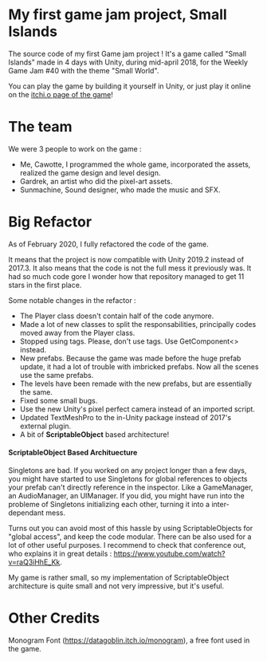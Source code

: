 # My first game jam project, Small Islands

The source code of my first Game jam project ! It's a game called "Small Islands" made 
in 4 days with Unity, during mid-april 2018, for the Weekly Game Jam #40 with the theme "Small World".

You can play the game by building it yourself in Unity, or just play it online on the <a href="https://cawotte.itch.io/small-islands">itchi.o page of the game</a>!

# The team
We were 3 people to work on the game :
- Me, Cawotte, I programmed the whole game, incorporated the assets, realized the game design and level design.
- Gardrek, an artist who did the pixel-art assets.
- Sunmachine, Sound designer, who made the music and SFX.

 # Big Refactor

 As of February 2020, I fully refactored the code of the game. 

 It means that the project is now compatible with Unity 2019.2 instead of 2017.3. It also means that the code is not the full mess it previously was. It had so much code gore I wonder how that repository managed to get 11 stars in the first place.

 Some notable changes in the refactor :

 - The Player class doesn't contain half of the code anymore.
 - Made a lot of new classes to split the responsabilities, principally codes moved away from the Player class.
 - Stopped using tags. Please, don't use tags. Use GetComponent<> instead.
 - New prefabs. Because the game was made before the huge prefab update, it had a lot of trouble with imbricked prefabs. Now all the scenes use the same prefabs.
 - The levels have been remade with the new prefabs, but are essentially the same.
 - Fixed some small bugs.
 - Use the new Unity's pixel perfect camera instead of an imported script.
 - Updated TextMeshPro to the in-Unity package instead of 2017's external plugin.
 - A bit of **ScriptableObject** based architecture!

#### ScriptableObject Based Archituecture

Singletons are bad. If you worked on any project longer than a few days, you might have started to use Singletons for global references to objects your prefab can't directly reference in the inspector. Like a GameManager, an AudioManager, an UIManager. If you did, you might have run into the probleme of Singletons initializing each other, turning it into a inter-dependant mess.

Turns out you can avoid most of this hassle by using ScriptableObjects for "global access", and keep the code modular. There can be also used for a lot of other useful purposes. I recommend to check that conference out, who explains it in great details  : https://www.youtube.com/watch?v=raQ3iHhE_Kk. 

My game is rather small, so my implementation of ScriptableObject architecture is quite small and not very impressive, but it's useful.


 # Other Credits
 Monogram Font (https://datagoblin.itch.io/monogram), a free font used in the game.

